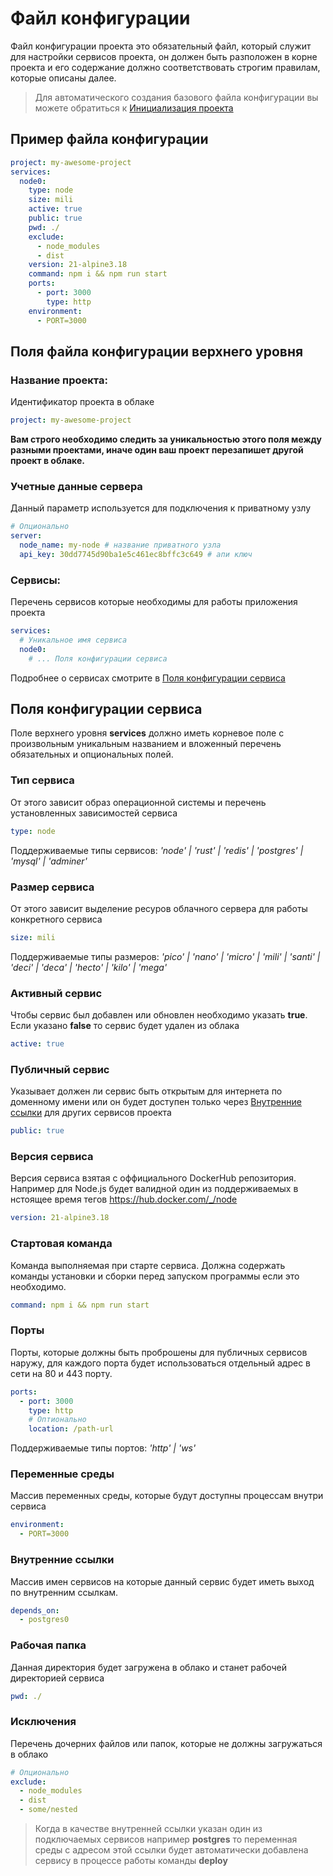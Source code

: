 # Файл конфигурации

Файл конфигурации проекта это обязательный файл, который служит для настройки сервисов проекта, он должен быть разположен в корне проекта и его содержание должно соответствовать строгим правилам, которые описаны далее.

> Для автоматического создания базового файла конфигурации вы можете обратиться к [Инициализация проекта](./GettingStarted.md#инициализация_проекта)

## Пример файла конфигурации

```yml
project: my-awesome-project
services:
  node0:
    type: node
    size: mili
    active: true
    public: true
    pwd: ./
    exclude:
      - node_modules
      - dist
    version: 21-alpine3.18
    command: npm i && npm run start
    ports:
      - port: 3000
        type: http
    environment:
      - PORT=3000
```

## Поля файла конфигурации верхнего уровня

### Название проекта:

Идентификатор проекта в облаке

```yml
project: my-awesome-project
```

**Вам строго необходимо следить за уникальностью этого поля между разными проектами, иначе один ваш проект перезапишет другой проект в облаке.**

### Учетные данные сервера

Данный параметр используется для подключения к приватному узлу

```yml
# Опционально
server:
  node_name: my-node # название приватного узла
  api_key: 30dd7745d90ba1e5c461ec8bffc3c649 # апи ключ
```

### Сервисы:

Перечень сервисов которые необходимы для работы приложения проекта

```yml
services:
  # Уникальное имя сервиса
  node0:
    # ... Поля конфигурации сервиса
```

Подробнее о сервисах смотрите в [Поля конфигурации сервиса](./ConfigFile.md#поля_конфигурации_сервиса)

## Поля конфигурации сервиса

Поле верхнего уровня **services** должно иметь корневое поле с произвольным уникальным названием и вложенный перечень обязательных и опциональных полей.

### Тип сервиса

От этого зависит образ операционной системы и перечень установленных зависимостей сервиса

```yml
type: node
```

Поддерживаемые типы сервисов: _'node' | 'rust' | 'redis' | 'postgres' | 'mysql' | 'adminer'_

### Размер сервиса

От этого зависит выделение ресуров облачного сервера для работы конкретного сервиса

```yml
size: mili
```

Поддерживаемые типы размеров: _'pico' | 'nano' | 'micro' | 'mili' | 'santi' | 'deci' | 'deca' | 'hecto' | 'kilo' | 'mega'_

### Активный сервис

Чтобы сервис был добавлен или обновлен необходимо указать **true**. Если указано **false** то сервис будет удален из облака

```yml
active: true
```

### Публичный сервис

Указывает должен ли сервис быть открытым для интернета по доменному имени или он будет доступен только через [Внутренние ссылки](./ConfigFile.md#внутренние_ссылки) для других сервисов проекта

```yml
public: true
```

### Версия сервиса

Версия сервиса взятая с оффициального DockerHub репозитория. Например для Node.js будет валидной один из поддерживаемых в нстоящее время тегов https://hub.docker.com/_/node

```yml
version: 21-alpine3.18
```

### Стартовая команда

Команда выполняемая при старте сервиса. Должна содержать команды установки и сборки перед запуском программы если это необходимо.

```yml
command: npm i && npm run start
```

### Порты

Порты, которые должны быть проброшены для публичных сервисов наружу, для каждого порта будет использоваться отдельный адрес в сети на 80 и 443 порту.

```yml
ports:
  - port: 3000
    type: http
    # Оптионально
    location: /path-url
```

Поддерживаемые типы портов: _'http' | 'ws'_

### Переменные среды

Массив переменных среды, которые будут доступны процессам внутри сервиса

```yml
environment:
  - PORT=3000
```

### Внутренние ссылки

Массив имен сервисов на которые данный сервис будет иметь выход по внутренним ссылкам.

```yml
depends_on:
  - postgres0
```

### Рабочая папка

Данная директория будет загружена в облако и станет рабочей директорией сервиса

```yml
pwd: ./
```

### Исключения

Перечень дочерних файлов или папок, которые не должны загружаться в облако

```yml
# Опционально
exclude:
  - node_modules
  - dist
  - some/nested
```

> Когда в качестве внутренней ссылки указан один из подключаемых сервисов например **postgres** то переменная среды с адресом этой ссылки будет автоматически добавлена сервису в процессе работы команды **deploy**
